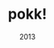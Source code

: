 ---
link: 'https://sm-ll.bandcamp.com/album/default-0000'
title: pokk!
artist: pokk!
format: default
cat_prefix: def
number: '0000'
edition: digital
limited: unlimited
date: "2013"
---